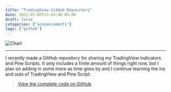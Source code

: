 ```yaml
---
title: "TradingView GitHub Repository"
date: 2021-07-05T13:43:48-05:00
draft: false
categories: ["announcements"]
tags: ["github"]
---
```


![Chart](/posts/tradingview-github/tradingview-pinescript.png#center)

---

I recently made a GitHub repository for sharing my TradingView indicators and Pine Scripts. It only includes a finite amount of things right now, but I plan on adding in some more as time goes by and I continue learning the ins and outs of TradingView and Pine Script.

> [View the complete code on GitHub](https://github.com/PirateCrypto/TradingView)
